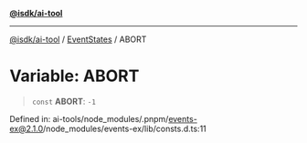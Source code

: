 [**@isdk/ai-tool**](../../../README.md)

***

[@isdk/ai-tool](../../../globals.md) / [EventStates](../README.md) / ABORT

# Variable: ABORT

> `const` **ABORT**: `-1`

Defined in: ai-tools/node\_modules/.pnpm/events-ex@2.1.0/node\_modules/events-ex/lib/consts.d.ts:11
